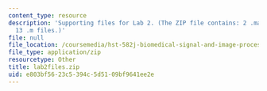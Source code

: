 ```yaml
---
content_type: resource
description: 'Supporting files for Lab 2. (The ZIP file contains: 2 .mat files and
  13 .m files.)'
file: null
file_location: /coursemedia/hst-582j-biomedical-signal-and-image-processing-spring-2007/e803bf5623c5394c5d5109bf9641ee2e_lab2files.zip
file_type: application/zip
resourcetype: Other
title: lab2files.zip
uid: e803bf56-23c5-394c-5d51-09bf9641ee2e
---
```

